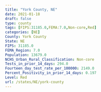 ```yaml
---
title: "York County, NE"
date: 2021-01-18
draft: false
type: county
tags: [FIPS:31185.0,FEMA:7.0,Non-core,Red]
categories: [NE]
County: York County
State: NE
FIPS: 31185.0
FEMA_Region: 7.0
Population: 13679.0
NCHS_Urban_Rural_Classification: Non-core
Tests_in_prior_14_days: 294.0
Fourteen_day_test_rate_per_100000: 2149.0
Percent_Positivity_in_prior_14_days: 0.197
Level: Red
url: /states/NE/york-county
---
```



